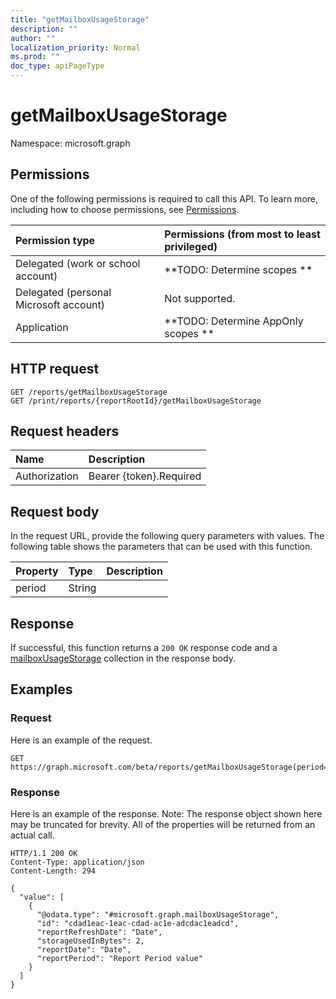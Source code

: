 ```yaml
---
title: "getMailboxUsageStorage"
description: ""
author: ""
localization_priority: Normal
ms.prod: ""
doc_type: apiPageType
---
```


# getMailboxUsageStorage

Namespace: microsoft.graph



## Permissions
One of the following permissions is required to call this API. To learn more, including how to choose permissions, see [Permissions](/concepts/permissions-reference.md).

|Permission type|Permissions (from most to least privileged)|
|:---|:---|
|Delegated (work or school account)|**TODO: Determine scopes **|
|Delegated (personal Microsoft account)|Not supported.|
|Application|**TODO: Determine AppOnly scopes **|

## HTTP request
<!-- {
  "blockType": "ignored"
}
-->
``` http
GET /reports/getMailboxUsageStorage
GET /print/reports/{reportRootId}/getMailboxUsageStorage
```

## Request headers
|Name|Description|
|:---|:---|
|Authorization|Bearer {token}.Required|

## Request body
In the request URL, provide the following query parameters with values.
The following table shows the parameters that can be used with this function.

|Property|Type|Description|
|:---|:---|:---|
|period|String||



## Response
If successful, this function returns a `200 OK` response code and a [mailboxUsageStorage](../resources/mailboxusagestorage.md) collection in the response body.

## Examples

### Request
Here is an example of the request.
<!-- {
  "blockType": "request",
  "name": "reportroot_getmailboxusagestorage"
}
-->
``` http
GET https://graph.microsoft.com/beta/reports/getMailboxUsageStorage(period='parameterValue')
```

### Response
Here is an example of the response. Note: The response object shown here may be truncated for brevity. All of the properties will be returned from an actual call.
<!-- {
  "blockType": "response",
  "truncated": true,
  "@odata.type": "collection(microsoft.graph.mailboxusagestorage)"
}
-->
``` http
HTTP/1.1 200 OK
Content-Type: application/json
Content-Length: 294

{
  "value": [
    {
      "@odata.type": "#microsoft.graph.mailboxUsageStorage",
      "id": "cdad1eac-1eac-cdad-ac1e-adcdac1eadcd",
      "reportRefreshDate": "Date",
      "storageUsedInBytes": 2,
      "reportDate": "Date",
      "reportPeriod": "Report Period value"
    }
  ]
}
```

